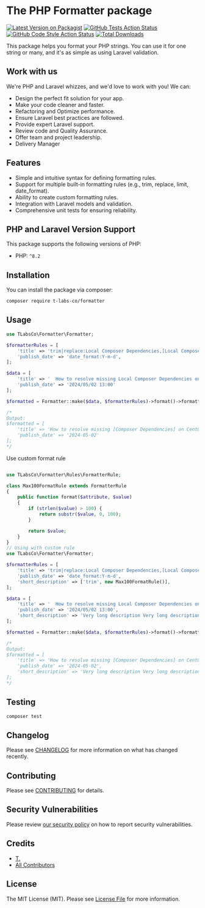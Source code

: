 # The PHP Formatter package

[![Latest Version on Packagist](https://img.shields.io/packagist/v/t-labs-co/formatter.svg?style=flat-square)](https://packagist.org/packages/t-labs-co/formatter)
[![GitHub Tests Action Status](https://img.shields.io/github/actions/workflow/status/t-labs-co/formatter/run-tests.yml?branch=main&label=tests&style=flat-square)](https://github.com/t-labs-co/formatter/actions?query=workflow%3Arun-tests+branch%3Amain)
[![GitHub Code Style Action Status](https://img.shields.io/github/actions/workflow/status/t-labs-co/formatter/fix-php-code-style-issues.yml?branch=main&label=code%20style&style=flat-square)](https://github.com/t-labs-co/formatter/actions?query=workflow%3A"Fix+PHP+code+style+issues"+branch%3Amain)
[![Total Downloads](https://img.shields.io/packagist/dt/t-labs-co/formatter.svg?style=flat-square)](https://packagist.org/packages/t-labs-co/formatter)

This package helps you format your PHP strings. You can use it for one string or many, and it's as simple as using Laravel validation.

## Work with us

We're PHP and Laravel whizzes, and we'd love to work with you! We can:

- Design the perfect fit solution for your app.
- Make your code cleaner and faster.
- Refactoring and Optimize performance.
- Ensure Laravel best practices are followed.
- Provide expert Laravel support.
- Review code and Quality Assurance.
- Offer team and project leadership.
- Delivery Manager

## Features

- Simple and intuitive syntax for defining formatting rules.
- Support for multiple built-in formatting rules (e.g., trim, replace, limit, date_format).
- Ability to create custom formatting rules.
- Integration with Laravel models and validation.
- Comprehensive unit tests for ensuring reliability.

## PHP and Laravel Version Support

This package supports the following versions of PHP:

- PHP: `^8.2`

## Installation

You can install the package via composer:

```bash
composer require t-labs-co/formatter
```

## Usage

```php
use TLabsCo\Formatter\Formatter;

$formatterRules = [
    'title' => 'trim|replace:Local Composer Dependencies,[Local Composer Dependencies]|replace:[Local Composer Dependencies],[Composer Dependencies]|limit:150',
    'publish_date' => 'date_format:Y-m-d',
];

$data = [
    'title' => '  How to resolve missing Local Composer Dependencies on CentOS 8?  ',
    'publish_date' => '2024/05/02 13:00'
];

$formatted = Formatter::make($data, $formatterRules)->format()->formatted();

/*
Output:
$formatted = [
    'title' => 'How to resolve missing [Composer Dependencies] on CentOS 8?',
    'publish_date' => '2024-05-02'
];
*/
```

Use custom format rule

```php

use TLabsCo\Formatter\Rules\FormatterRule;

class Max100FormatRule extends FormatterRule
{
    public function format($attribute, $value)
    {
        if (strlen($value) > 100) {
            return substr($value, 0, 100);
        }

        return $value;
    }
}
// Using with custom rule
use TLabsCo\Formatter\Formatter;

$formatterRules = [
    'title' => 'trim|replace:Local Composer Dependencies,[Local Composer Dependencies]|replace:[Local Composer Dependencies],[Composer Dependencies]|limit:150',
    'publish_date' => 'date_format:Y-m-d',
    'short_description' => ['trim', new Max100FormatRule()],
];

$data = [
    'title' => '  How to resolve missing Local Composer Dependencies on CentOS 8?  ',
    'publish_date' => '2024/05/02 13:00',
    'short_description' => 'Very long description Very long description Very long description Very long description Very long description Very long description Very long description Very long description Very long description Very long description Very long description Very long description Very long description Very long description '
];

$formatted = Formatter::make($data, $formatterRules)->format()->formatted();

/*
Output:
$formatted = [
    'title' => 'How to resolve missing [Composer Dependencies] on CentOS 8?',
    'publish_date' => '2024-05-02',
    'short_description' => 'Very long description Very long description Very long description Very long description Very long de'
];
*/

```

## Testing

```bash
composer test
```

## Changelog

Please see [CHANGELOG](CHANGELOG.md) for more information on what has changed recently.

## Contributing

Please see [CONTRIBUTING](CONTRIBUTING.md) for details.

## Security Vulnerabilities

Please review [our security policy](../../security/policy) on how to report security vulnerabilities.

## Credits

- [T.](https://github.com/ty-huynh)
- [All Contributors](../../contributors)

## License

The MIT License (MIT). Please see [License File](LICENSE.md) for more information.
